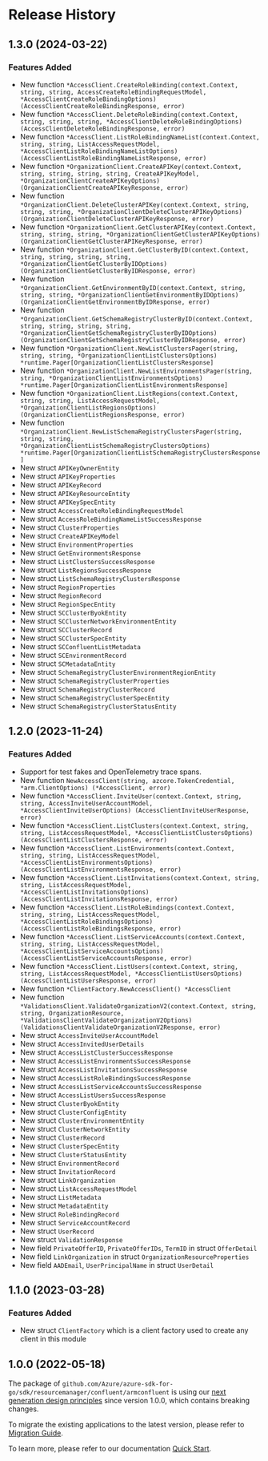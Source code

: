 # Release History

## 1.3.0 (2024-03-22)
### Features Added

- New function `*AccessClient.CreateRoleBinding(context.Context, string, string, AccessCreateRoleBindingRequestModel, *AccessClientCreateRoleBindingOptions) (AccessClientCreateRoleBindingResponse, error)`
- New function `*AccessClient.DeleteRoleBinding(context.Context, string, string, string, *AccessClientDeleteRoleBindingOptions) (AccessClientDeleteRoleBindingResponse, error)`
- New function `*AccessClient.ListRoleBindingNameList(context.Context, string, string, ListAccessRequestModel, *AccessClientListRoleBindingNameListOptions) (AccessClientListRoleBindingNameListResponse, error)`
- New function `*OrganizationClient.CreateAPIKey(context.Context, string, string, string, string, CreateAPIKeyModel, *OrganizationClientCreateAPIKeyOptions) (OrganizationClientCreateAPIKeyResponse, error)`
- New function `*OrganizationClient.DeleteClusterAPIKey(context.Context, string, string, string, *OrganizationClientDeleteClusterAPIKeyOptions) (OrganizationClientDeleteClusterAPIKeyResponse, error)`
- New function `*OrganizationClient.GetClusterAPIKey(context.Context, string, string, string, *OrganizationClientGetClusterAPIKeyOptions) (OrganizationClientGetClusterAPIKeyResponse, error)`
- New function `*OrganizationClient.GetClusterByID(context.Context, string, string, string, string, *OrganizationClientGetClusterByIDOptions) (OrganizationClientGetClusterByIDResponse, error)`
- New function `*OrganizationClient.GetEnvironmentByID(context.Context, string, string, string, *OrganizationClientGetEnvironmentByIDOptions) (OrganizationClientGetEnvironmentByIDResponse, error)`
- New function `*OrganizationClient.GetSchemaRegistryClusterByID(context.Context, string, string, string, string, *OrganizationClientGetSchemaRegistryClusterByIDOptions) (OrganizationClientGetSchemaRegistryClusterByIDResponse, error)`
- New function `*OrganizationClient.NewListClustersPager(string, string, string, *OrganizationClientListClustersOptions) *runtime.Pager[OrganizationClientListClustersResponse]`
- New function `*OrganizationClient.NewListEnvironmentsPager(string, string, *OrganizationClientListEnvironmentsOptions) *runtime.Pager[OrganizationClientListEnvironmentsResponse]`
- New function `*OrganizationClient.ListRegions(context.Context, string, string, ListAccessRequestModel, *OrganizationClientListRegionsOptions) (OrganizationClientListRegionsResponse, error)`
- New function `*OrganizationClient.NewListSchemaRegistryClustersPager(string, string, string, *OrganizationClientListSchemaRegistryClustersOptions) *runtime.Pager[OrganizationClientListSchemaRegistryClustersResponse]`
- New struct `APIKeyOwnerEntity`
- New struct `APIKeyProperties`
- New struct `APIKeyRecord`
- New struct `APIKeyResourceEntity`
- New struct `APIKeySpecEntity`
- New struct `AccessCreateRoleBindingRequestModel`
- New struct `AccessRoleBindingNameListSuccessResponse`
- New struct `ClusterProperties`
- New struct `CreateAPIKeyModel`
- New struct `EnvironmentProperties`
- New struct `GetEnvironmentsResponse`
- New struct `ListClustersSuccessResponse`
- New struct `ListRegionsSuccessResponse`
- New struct `ListSchemaRegistryClustersResponse`
- New struct `RegionProperties`
- New struct `RegionRecord`
- New struct `RegionSpecEntity`
- New struct `SCClusterByokEntity`
- New struct `SCClusterNetworkEnvironmentEntity`
- New struct `SCClusterRecord`
- New struct `SCClusterSpecEntity`
- New struct `SCConfluentListMetadata`
- New struct `SCEnvironmentRecord`
- New struct `SCMetadataEntity`
- New struct `SchemaRegistryClusterEnvironmentRegionEntity`
- New struct `SchemaRegistryClusterProperties`
- New struct `SchemaRegistryClusterRecord`
- New struct `SchemaRegistryClusterSpecEntity`
- New struct `SchemaRegistryClusterStatusEntity`


## 1.2.0 (2023-11-24)
### Features Added

- Support for test fakes and OpenTelemetry trace spans.
- New function `NewAccessClient(string, azcore.TokenCredential, *arm.ClientOptions) (*AccessClient, error)`
- New function `*AccessClient.InviteUser(context.Context, string, string, AccessInviteUserAccountModel, *AccessClientInviteUserOptions) (AccessClientInviteUserResponse, error)`
- New function `*AccessClient.ListClusters(context.Context, string, string, ListAccessRequestModel, *AccessClientListClustersOptions) (AccessClientListClustersResponse, error)`
- New function `*AccessClient.ListEnvironments(context.Context, string, string, ListAccessRequestModel, *AccessClientListEnvironmentsOptions) (AccessClientListEnvironmentsResponse, error)`
- New function `*AccessClient.ListInvitations(context.Context, string, string, ListAccessRequestModel, *AccessClientListInvitationsOptions) (AccessClientListInvitationsResponse, error)`
- New function `*AccessClient.ListRoleBindings(context.Context, string, string, ListAccessRequestModel, *AccessClientListRoleBindingsOptions) (AccessClientListRoleBindingsResponse, error)`
- New function `*AccessClient.ListServiceAccounts(context.Context, string, string, ListAccessRequestModel, *AccessClientListServiceAccountsOptions) (AccessClientListServiceAccountsResponse, error)`
- New function `*AccessClient.ListUsers(context.Context, string, string, ListAccessRequestModel, *AccessClientListUsersOptions) (AccessClientListUsersResponse, error)`
- New function `*ClientFactory.NewAccessClient() *AccessClient`
- New function `*ValidationsClient.ValidateOrganizationV2(context.Context, string, string, OrganizationResource, *ValidationsClientValidateOrganizationV2Options) (ValidationsClientValidateOrganizationV2Response, error)`
- New struct `AccessInviteUserAccountModel`
- New struct `AccessInvitedUserDetails`
- New struct `AccessListClusterSuccessResponse`
- New struct `AccessListEnvironmentsSuccessResponse`
- New struct `AccessListInvitationsSuccessResponse`
- New struct `AccessListRoleBindingsSuccessResponse`
- New struct `AccessListServiceAccountsSuccessResponse`
- New struct `AccessListUsersSuccessResponse`
- New struct `ClusterByokEntity`
- New struct `ClusterConfigEntity`
- New struct `ClusterEnvironmentEntity`
- New struct `ClusterNetworkEntity`
- New struct `ClusterRecord`
- New struct `ClusterSpecEntity`
- New struct `ClusterStatusEntity`
- New struct `EnvironmentRecord`
- New struct `InvitationRecord`
- New struct `LinkOrganization`
- New struct `ListAccessRequestModel`
- New struct `ListMetadata`
- New struct `MetadataEntity`
- New struct `RoleBindingRecord`
- New struct `ServiceAccountRecord`
- New struct `UserRecord`
- New struct `ValidationResponse`
- New field `PrivateOfferID`, `PrivateOfferIDs`, `TermID` in struct `OfferDetail`
- New field `LinkOrganization` in struct `OrganizationResourceProperties`
- New field `AADEmail`, `UserPrincipalName` in struct `UserDetail`


## 1.1.0 (2023-03-28)
### Features Added

- New struct `ClientFactory` which is a client factory used to create any client in this module


## 1.0.0 (2022-05-18)

The package of `github.com/Azure/azure-sdk-for-go/sdk/resourcemanager/confluent/armconfluent` is using our [next generation design principles](https://azure.github.io/azure-sdk/general_introduction.html) since version 1.0.0, which contains breaking changes.

To migrate the existing applications to the latest version, please refer to [Migration Guide](https://aka.ms/azsdk/go/mgmt/migration).

To learn more, please refer to our documentation [Quick Start](https://aka.ms/azsdk/go/mgmt).
